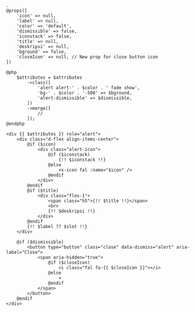     .
    @props([
        'icon' => null,
        'label' => null,
        'color' => 'default',
        'dismissible' => false,
        'iconstack' => false,
        'title' => null,
        'deskripsi' => null,
        'bground' => false,
        'closeIcon' => null, // New prop for close button icon
    ])

    @php
        $attributes = $attributes
            ->class([
                'alert alert-' . $color . ' fade show',
                'bg-' . $color . '-500' => $bground,
                'alert-dismissible' => $dismissible,
            ])
            ->merge([
                //
            ]);
    @endphp

    <div {{ $attributes }} role="alert">
        <div class="d-flex align-items-center">
            @if ($icon)
                <div class="alert-icon">
                    @if ($iconstack)
                        {!! $iconstack !!}
                    @else
                        <x-icon fal :name="$icon" />
                    @endif
                </div>
            @endif
            @if ($title)
                <div class="flex-1">
                    <span class="h5">{!! $title !!}</span>
                    <br>
                    {!! $deskripsi !!}
                </div>
            @endif
            {!! $label ?? $slot !!}
        </div>

        @if ($dismissible)
            <button type="button" class="close" data-dismiss="alert" aria-label="Close">
                <span aria-hidden="true">
                    @if ($closeIcon)
                        <i class="fal fa-{{ $closeIcon }}"></i>
                    @else
                        ×
                    @endif
                </span>
            </button>
        @endif
    </div>
